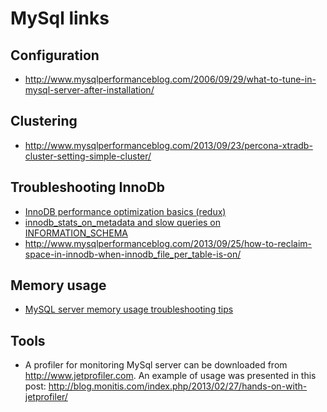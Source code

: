 
MySql links
===========

Configuration
-------------

- <http://www.mysqlperformanceblog.com/2006/09/29/what-to-tune-in-mysql-server-after-installation/>

Clustering
----------

- <http://www.mysqlperformanceblog.com/2013/09/23/percona-xtradb-cluster-setting-simple-cluster/>

Troubleshooting InnoDb
----------------------

- [InnoDB performance optimization basics (redux)](http://www.mysqlperformanceblog.com/2013/09/20/innodb-performance-optimization-basics-updated/)
- [innodb\_stats\_on\_metadata and slow queries on INFORMATION\_SCHEMA](http://www.mysqlperformanceblog.com/2013/12/03/innodb_stats_on_metadata-slow-queries-information_schema/)
- <http://www.mysqlperformanceblog.com/2013/09/25/how-to-reclaim-space-in-innodb-when-innodb_file_per_table-is-on/>

Memory usage
------------

- [MySQL server memory usage troubleshooting tips](http://www.mysqlperformanceblog.com/2014/01/24/mysql-server-memory-usage-2/)

Tools
-----

- A profiler for monitoring MySql server can be downloaded from <http://www.jetprofiler.com>. An example of usage was presented in this post: <http://blog.monitis.com/index.php/2013/02/27/hands-on-with-jetprofiler/>
